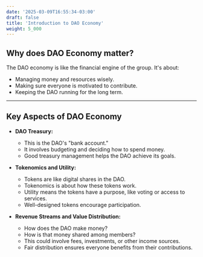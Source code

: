 ```yaml
---
date: '2025-03-09T16:55:34-03:00'
draft: false
title: 'Introduction to DAO Economy'
weight: 5_000
---
```


## Why does DAO Economy matter?

The DAO economy is like the financial engine of the group. It's about:

* Managing money and resources wisely.
* Making sure everyone is motivated to contribute.
* Keeping the DAO running for the long term.

---

## Key Aspects of DAO Economy

* **DAO Treasury:**
    * This is the DAO's "bank account."
    * It involves budgeting and deciding how to spend money.
    * Good treasury management helps the DAO achieve its goals.

* **Tokenomics and Utility:**
    * Tokens are like digital shares in the DAO.
    * Tokenomics is about how these tokens work.
    * Utility means the tokens have a purpose, like voting or access to services.
    * Well-designed tokens encourage participation.

* **Revenue Streams and Value Distribution:**
    * How does the DAO make money?
    * How is that money shared among members?
    * This could involve fees, investments, or other income sources.
    * Fair distribution ensures everyone benefits from their contributions.


